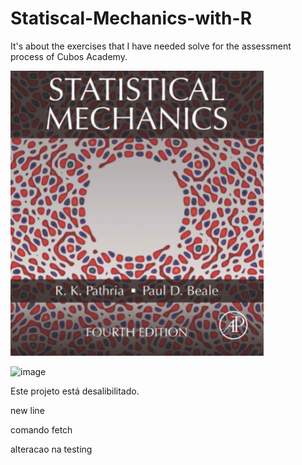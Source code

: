 # Statiscal-Mechanics-with-R

It's about the exercises that I have needed solve for the assessment process of Cubos Academy.


![BookCover](/assets/image.png)


![image](https://user-images.githubusercontent.com/61753754/146683134-590d89e6-29b4-4bd4-b58a-2e47ba95a8aa.png)

Este projeto está desalibilitado.

new line

comando fetch

alteracao na testing
